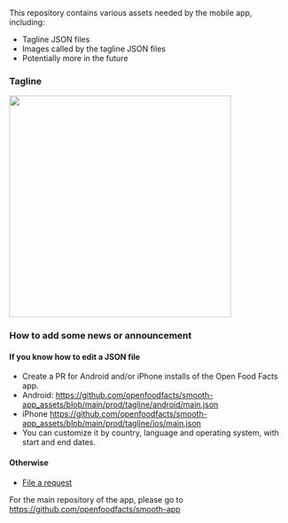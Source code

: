 This repository contains various assets needed by the mobile app, including:
* Tagline JSON files
* Images called by the tagline JSON files
* Potentially more in the future

### Tagline 
<img src="https://github.com/user-attachments/assets/5615ecc7-7c86-4907-acec-079f3c80901a" height="400px">

### How to add some news or announcement
#### If you know how to edit a JSON file
* Create a PR for Android and/or iPhone installs of the Open Food Facts app.
* Android: https://github.com/openfoodfacts/smooth-app_assets/blob/main/prod/tagline/android/main.json
* iPhone https://github.com/openfoodfacts/smooth-app_assets/blob/main/prod/tagline/ios/main.json
* You can customize it by country, language and operating system, with start and end dates.
#### Otherwise
* [File a request](https://github.com/openfoodfacts/smooth-app_assets/issues/new/choose) 


For the main repository of the app, please go to https://github.com/openfoodfacts/smooth-app



